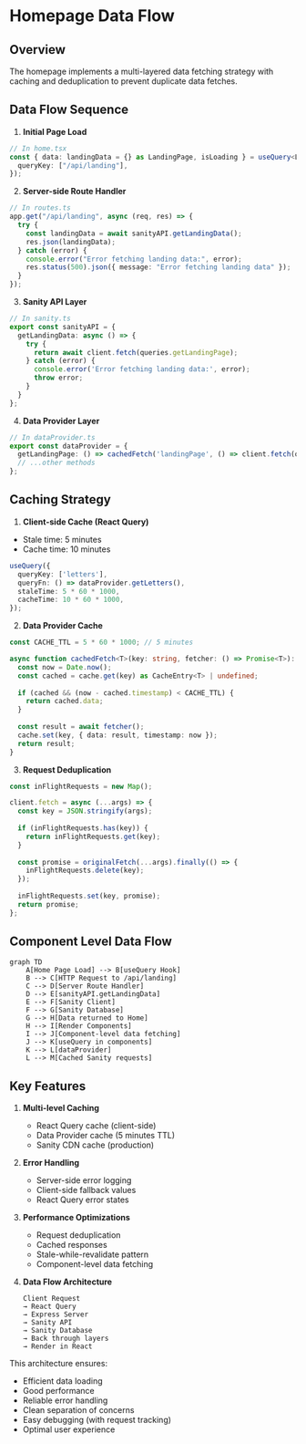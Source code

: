 # Homepage Data Flow

## Overview
The homepage implements a multi-layered data fetching strategy with caching and deduplication to prevent duplicate data fetches.

## Data Flow Sequence

1. **Initial Page Load**
```typescript
// In home.tsx
const { data: landingData = {} as LandingPage, isLoading } = useQuery<LandingPage>({
  queryKey: ["/api/landing"],
});
```

2. **Server-side Route Handler**
```typescript
// In routes.ts
app.get("/api/landing", async (req, res) => {
  try {
    const landingData = await sanityAPI.getLandingData();
    res.json(landingData);
  } catch (error) {
    console.error("Error fetching landing data:", error);
    res.status(500).json({ message: "Error fetching landing data" });
  }
});
```

3. **Sanity API Layer**
```typescript
// In sanity.ts
export const sanityAPI = {
  getLandingData: async () => {
    try {
      return await client.fetch(queries.getLandingPage);
    } catch (error) {
      console.error('Error fetching landing data:', error);
      throw error;
    }
  }
};
```

4. **Data Provider Layer**
```typescript
// In dataProvider.ts
export const dataProvider = {
  getLandingPage: () => cachedFetch('landingPage', () => client.fetch(queries.getLandingPage)),
  // ...other methods
};
```

## Caching Strategy

1. **Client-side Cache (React Query)**
- Stale time: 5 minutes
- Cache time: 10 minutes
```typescript
useQuery({
  queryKey: ['letters'],
  queryFn: () => dataProvider.getLetters(),
  staleTime: 5 * 60 * 1000,
  cacheTime: 10 * 60 * 1000,
});
```

2. **Data Provider Cache**
```typescript
const CACHE_TTL = 5 * 60 * 1000; // 5 minutes

async function cachedFetch<T>(key: string, fetcher: () => Promise<T>): Promise<T> {
  const now = Date.now();
  const cached = cache.get(key) as CacheEntry<T> | undefined;
  
  if (cached && (now - cached.timestamp) < CACHE_TTL) {
    return cached.data;
  }
  
  const result = await fetcher();
  cache.set(key, { data: result, timestamp: now });
  return result;
}
```

3. **Request Deduplication**
```typescript
const inFlightRequests = new Map();

client.fetch = async (...args) => {
  const key = JSON.stringify(args);
  
  if (inFlightRequests.has(key)) {
    return inFlightRequests.get(key);
  }
  
  const promise = originalFetch(...args).finally(() => {
    inFlightRequests.delete(key);
  });
  
  inFlightRequests.set(key, promise);
  return promise;
};
```

## Component Level Data Flow

```mermaid
graph TD
    A[Home Page Load] --> B[useQuery Hook]
    B --> C[HTTP Request to /api/landing]
    C --> D[Server Route Handler]
    D --> E[sanityAPI.getLandingData]
    E --> F[Sanity Client]
    F --> G[Sanity Database]
    G --> H[Data returned to Home]
    H --> I[Render Components]
    I --> J[Component-level data fetching]
    J --> K[useQuery in components]
    K --> L[dataProvider]
    L --> M[Cached Sanity requests]
```

## Key Features

1. **Multi-level Caching**
   - React Query cache (client-side)
   - Data Provider cache (5 minutes TTL)
   - Sanity CDN cache (production)

2. **Error Handling**
   - Server-side error logging
   - Client-side fallback values
   - React Query error states

3. **Performance Optimizations**
   - Request deduplication
   - Cached responses
   - Stale-while-revalidate pattern
   - Component-level data fetching

4. **Data Flow Architecture**
   ```
   Client Request
   → React Query
   → Express Server
   → Sanity API
   → Sanity Database
   → Back through layers
   → Render in React
   ```

This architecture ensures:
- Efficient data loading
- Good performance
- Reliable error handling
- Clean separation of concerns
- Easy debugging (with request tracking)
- Optimal user experience
